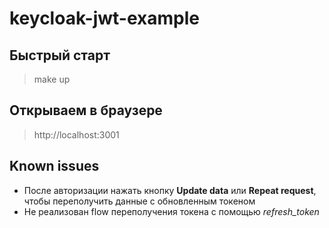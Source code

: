 # keycloak-jwt-example

## Быстрый старт
> make up

## Открываем в браузере
> http://localhost:3001

## Known issues
- После авторизации нажать кнопку **Update data** или **Repeat request**, чтобы переполучить данные с обновленным токеном
- Не реализован flow переполучения токена с помощью *refresh_token*